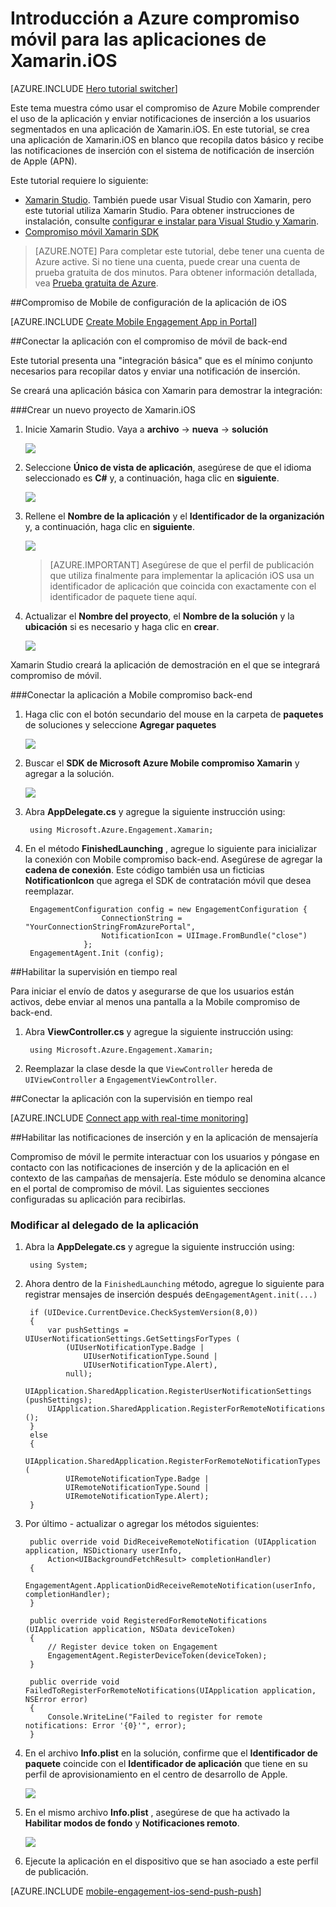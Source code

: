 <properties
    pageTitle="Introducción a Azure compromiso móvil para Xamarin.iOS"
    description="Aprenda a usar Azure Mobile compromiso con análisis y notificaciones Push para aplicaciones Xamarin.iOS."
    services="mobile-engagement"
    documentationCenter="xamarin"
    authors="piyushjo"
    manager="erikre"
    editor="" />

<tags
    ms.service="mobile-engagement"
    ms.workload="mobile"
    ms.tgt_pltfrm="mobile-xamarin-ios"
    ms.devlang="dotnet"
    ms.topic="hero-article"
    ms.date="08/19/2016"
    ms.author="piyushjo" />

# <a name="get-started-with-azure-mobile-engagement-for-xamarinios-apps"></a>Introducción a Azure compromiso móvil para las aplicaciones de Xamarin.iOS

[AZURE.INCLUDE [Hero tutorial switcher](../../includes/mobile-engagement-hero-tutorial-switcher.md)]

Este tema muestra cómo usar el compromiso de Azure Mobile comprender el uso de la aplicación y enviar notificaciones de inserción a los usuarios segmentados en una aplicación de Xamarin.iOS.
En este tutorial, se crea una aplicación de Xamarin.iOS en blanco que recopila datos básico y recibe las notificaciones de inserción con el sistema de notificación de inserción de Apple (APN).

Este tutorial requiere lo siguiente:

+ [Xamarin Studio](http://xamarin.com/studio). También puede usar Visual Studio con Xamarin, pero este tutorial utiliza Xamarin Studio. Para obtener instrucciones de instalación, consulte [configurar e instalar para Visual Studio y Xamarin](https://msdn.microsoft.com/library/mt613162.aspx). 
+ [Compromiso móvil Xamarin SDK](https://www.nuget.org/packages/Microsoft.Azure.Engagement.Xamarin/)

> [AZURE.NOTE] Para completar este tutorial, debe tener una cuenta de Azure active. Si no tiene una cuenta, puede crear una cuenta de prueba gratuita de dos minutos. Para obtener información detallada, vea [Prueba gratuita de Azure](https://azure.microsoft.com/pricing/free-trial/?WT.mc_id=A0E0E5C02&amp;returnurl=http%3A%2F%2Fazure.microsoft.com%2Fen-us%2Fdocumentation%2Farticles%2Fmobile-engagement-xamarin-ios-get-started).

##<a id="setup-azme"></a>Compromiso de Mobile de configuración de la aplicación de iOS

[AZURE.INCLUDE [Create Mobile Engagement App in Portal](../../includes/mobile-engagement-create-app-in-portal-new.md)]

##<a id="connecting-app"></a>Conectar la aplicación con el compromiso de móvil de back-end

Este tutorial presenta una "integración básica" que es el mínimo conjunto necesarios para recopilar datos y enviar una notificación de inserción.

Se creará una aplicación básica con Xamarin para demostrar la integración:

###<a name="create-a-new-xamarinios-project"></a>Crear un nuevo proyecto de Xamarin.iOS

1. Inicie Xamarin Studio. Vaya a **archivo** -> **nueva** -> **solución** 

    ![][1]

2. Seleccione **Único de vista de aplicación**, asegúrese de que el idioma seleccionado es **C#** y, a continuación, haga clic en **siguiente**.

    ![][2]

3. Rellene el **Nombre de la aplicación** y el **Identificador de la organización** y, a continuación, haga clic en **siguiente**. 

    ![][3]

    > [AZURE.IMPORTANT] Asegúrese de que el perfil de publicación que utiliza finalmente para implementar la aplicación iOS usa un identificador de aplicación que coincida con exactamente con el identificador de paquete tiene aquí. 

4. Actualizar el **Nombre del proyecto**, el **Nombre de la solución** y la **ubicación** si es necesario y haga clic en **crear**.

    ![][4]
 
Xamarin Studio creará la aplicación de demostración en el que se integrará compromiso de móvil. 

###<a name="connect-your-app-to-mobile-engagement-backend"></a>Conectar la aplicación a Mobile compromiso back-end

1. Haga clic con el botón secundario del mouse en la carpeta de **paquetes** de soluciones y seleccione **Agregar paquetes**

    ![][5]

2. Buscar el **SDK de Microsoft Azure Mobile compromiso Xamarin** y agregar a la solución.  

    ![][6]
   
3. Abra **AppDelegate.cs** y agregue la siguiente instrucción using:

        using Microsoft.Azure.Engagement.Xamarin;

4. En el método **FinishedLaunching** , agregue lo siguiente para inicializar la conexión con Mobile compromiso back-end. Asegúrese de agregar la **cadena de conexión**. Este código también usa un ficticias **NotificationIcon** que agrega el SDK de contratación móvil que desea reemplazar. 

        EngagementConfiguration config = new EngagementConfiguration {
                        ConnectionString = "YourConnectionStringFromAzurePortal",
                        NotificationIcon = UIImage.FromBundle("close")
                    };
        EngagementAgent.Init (config);

##<a id="monitor"></a>Habilitar la supervisión en tiempo real

Para iniciar el envío de datos y asegurarse de que los usuarios están activos, debe enviar al menos una pantalla a la Mobile compromiso de back-end.

1. Abra **ViewController.cs** y agregue la siguiente instrucción using:

        using Microsoft.Azure.Engagement.Xamarin;

2. Reemplazar la clase desde la que `ViewController` hereda de `UIViewController` a `EngagementViewController`. 

##<a id="monitor"></a>Conectar la aplicación con la supervisión en tiempo real

[AZURE.INCLUDE [Connect app with real-time monitoring](../../includes/mobile-engagement-connect-app-with-monitor.md)]

##<a id="integrate-push"></a>Habilitar las notificaciones de inserción y en la aplicación de mensajería

Compromiso de móvil le permite interactuar con los usuarios y póngase en contacto con las notificaciones de inserción y de la aplicación en el contexto de las campañas de mensajería. Este módulo se denomina alcance en el portal de compromiso de móvil.
Las siguientes secciones configuradas su aplicación para recibirlas.

### <a name="modify-your-application-delegate"></a>Modificar al delegado de la aplicación

1. Abra la **AppDelegate.cs** y agregue la siguiente instrucción using:

        using System; 

2. Ahora dentro de la `FinishedLaunching` método, agregue lo siguiente para registrar mensajes de inserción después de`EngagementAgent.init(...)`

        if (UIDevice.CurrentDevice.CheckSystemVersion(8,0))
        {
            var pushSettings = UIUserNotificationSettings.GetSettingsForTypes (
                (UIUserNotificationType.Badge |
                    UIUserNotificationType.Sound |
                    UIUserNotificationType.Alert),
                null);
            UIApplication.SharedApplication.RegisterUserNotificationSettings (pushSettings);
            UIApplication.SharedApplication.RegisterForRemoteNotifications ();
        }
        else
        {
            UIApplication.SharedApplication.RegisterForRemoteNotificationTypes (
                UIRemoteNotificationType.Badge |
                UIRemoteNotificationType.Sound |
                UIRemoteNotificationType.Alert);
        }

3. Por último - actualizar o agregar los métodos siguientes:

        public override void DidReceiveRemoteNotification (UIApplication application, NSDictionary userInfo, 
            Action<UIBackgroundFetchResult> completionHandler)
        {
            EngagementAgent.ApplicationDidReceiveRemoteNotification(userInfo, completionHandler);
        }

        public override void RegisteredForRemoteNotifications (UIApplication application, NSData deviceToken)
        {
            // Register device token on Engagement
            EngagementAgent.RegisterDeviceToken(deviceToken);
        }

        public override void FailedToRegisterForRemoteNotifications(UIApplication application, NSError error)
        {
            Console.WriteLine("Failed to register for remote notifications: Error '{0}'", error);
        }

4. En el archivo **Info.plist** en la solución, confirme que el **Identificador de paquete** coincide con el **Identificador de aplicación** que tiene en su perfil de aprovisionamiento en el centro de desarrollo de Apple. 

    ![][7]

5. En el mismo archivo **Info.plist** , asegúrese de que ha activado la **Habilitar modos de fondo** y **Notificaciones remoto**. 

    ![][8]

6. Ejecute la aplicación en el dispositivo que se han asociado a este perfil de publicación. 

[AZURE.INCLUDE [mobile-engagement-ios-send-push-push](../../includes/mobile-engagement-ios-send-push.md)]

<!-- Images. -->
[1]: ./media/mobile-engagement-xamarin-ios-get-started/new-solution.png
[2]: ./media/mobile-engagement-xamarin-ios-get-started/app-type.png
[3]: ./media/mobile-engagement-xamarin-ios-get-started/configure-project-name.png
[4]: ./media/mobile-engagement-xamarin-ios-get-started/configure-project-confirm.png
[5]: ./media/mobile-engagement-xamarin-ios-get-started/add-nuget.png
[6]: ./media/mobile-engagement-xamarin-ios-get-started/add-nuget-azme.png
[7]: ./media/mobile-engagement-xamarin-ios-get-started/info-plist-confirm-bundle.png
[8]: ./media/mobile-engagement-xamarin-ios-get-started/info-plist-configure-push.png
